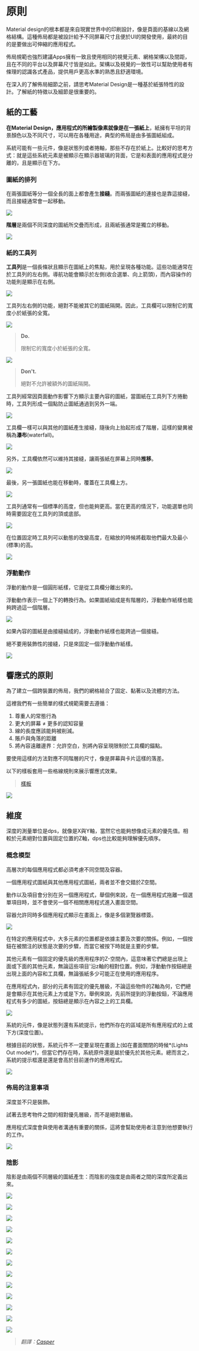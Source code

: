 # 原則

Material design的根本都是來自現實世界中的印刷設計，像是頁面的基線以及網格結構。這種佈局都是被設計給予不同屏幕尺寸且便於UI的開發使用，最終的目的是要做出可伸縮的應用程式。

佈局規範也強烈建議Apps擁有一致且使用相同的視覺元素、網格架構以及間距，且在不同的平台以及屏幕尺寸皆是如此。架構以及視覺的一致性可以幫助使用者有條理的認識各式產品，提供用戶更高水準的熟悉且舒適環境。


在深入的了解佈局細節之前，請思考Material Design是一種基於紙張特性的設計。了解紙的特徵以及細節是很重要的。


## 紙的工藝

**在Material Design，應用程式的所繪製像素就像是在一張紙上**，紙擁有平坦的背景顏色以及不同尺寸，可以用在各種用途，典型的佈局是由多張圖紙組成。


系統可能有一些元件，像是狀態列或者捲軸，那些不存在於紙上。比較好的思考方式：就是這些系統元素是被顯示在顯示器玻璃的背面，它是和表面的應用程式是分離的，且是顯示在下方。

### 圖紙的排列

在兩張圖紙等分一個全長的面上都會產生**接縫**。而兩張圖紙的連接也是靠這接縫，而且接縫通常會一起移動。


![](images/layout/Layout-principles-papercraft-papercraft-01a_large_xhdpi.png)


**階層**是兩個不同深度的圖紙所交疊而形成，且兩紙張通常是獨立的移動。

![](images/layout/Layout-principles-papercraft-papercraft-03a_large_xhdpi.png)

### 紙的工具列

**工具列**是一個長條狀且顯示在圖紙上的焦點，用於呈現各種功能。這些功能通常在於工具列的左右側。導航功能會顯示於左側(收合選單、向上箭頭)，而內容操作的功能則是顯示在右側。

![](images/layout/layout-principles-papercraft-papercraft-03_MISSINGASSET_large_xhdpi.png)


工具列左右側的功能，絕對不能被其它的圖紙隔開。因此，工具欄可以限制它的寬度小於紙張的全寬。

![](images/layout/papercraft-04_large_xhdpi.png)

> **Do.**
>
> 限制它的寬度小於紙張的全寬。

![](images/layout/papercraft-04_dont_large_xhdpi.png)

> **Don't.**
>
> 絕對不允許被額外的圖紙隔開。

工具列經常因頁面動作影響下方顯示主要內容的圖紙，當圖紙在工具列下方捲動時，工具列形成一個點防止圖紙通過到另外一端。

![](images/layout/layout-principles-papercraft-papercraft-05a_large_xhdpi.png)

工具欄一樣可以與其他的圖紙產生接縫，隨後向上抬起形成了階層，這樣的變異被稱為**瀑布**(waterfall)。

![](images/layout/layout-principles-papercraft-papercraft-06a_large_xhdpi.png)

另外，工具欄依然可以維持其接縫，讓兩張紙在屏幕上同時**推移**。


![](images/layout/layout-principles-papercraft-papercraft-07a_large_xhdpi.png)

最後，另一張圖紙也能在移動時，覆蓋在工具欄上方。

![](images/layout/layout-principles-papercraft-papercraft-08a_large_xhdpi.png)

工具列通常有一個標準的高度，但也能夠更高。當在更高的情況下，功能選單也同時需要固定在工具列的頂或底部。

![](images/layout/layout-principles-papercraft-papercraft-09a_large_xhdpi.png)


在位置固定時工具列可以動態的改變高度，在縮放的時候將截取他們最大及最小(標準)的高。

![](images/layout/layout-principles-papercraft-papercraft-10a_large_xhdpi.png)



### 浮動動作

浮動的動作是一個圓形紙樣，它是從工具欄分離出來的。

浮動動作表示一個上下的轉換行為。如果圖紙組成是有階層的，浮動動作紙樣也能夠跨過這一個階層。



![](images/layout/layout-principles-papercraft-papercraft-11a_large_xhdpi.png)

如果內容的圖紙是由接縫組成的，浮動動作紙樣也能跨過一個接縫。

絕不要用裝飾性的接縫，只是來固定一個浮動動作紙樣。

![](images/layout/layout-principles-papercraft-papercraft-12a_large_xhdpi.png)


## 響應式的原則

為了建立一個跨裝置的佈局，我們的網格結合了固定、黏著以及流體的方法。

這裡我們有一些簡單的樣式規範需要去遵循：

1. 尊重人的常態行為
2. 更大的屏幕 ≠ 更多的認知容量
3. 線的長度應該能夠被削減。
4. 賬戶與角落的距離
5. 將內容遠離邊界：允許空白，別將內容呈現限制於工具欄的錨點。

要使用這樣的方法對應不同階層的尺寸，像是屏幕與卡片這樣的落差。

以下的樣板套用一些格線規則來展示響應式效果。

> [樣板](http://material-design.storage.googleapis.com/downloads/Layout_Desktop_Whiteframe.ai)

![](images/layout/layout-principles-responsive-responsive-01_large_xhdpi.png)

## 維度


深度的測量單位是dps，就像是X與Y軸，當然它也能夠想像成元素的優先值。相較於元素絕對位置與固定位置的Z軸，dps也比較能夠理解優先順序。

### 概念模型

高層次的每個應用程式都必須考慮不同空間及容器。

一個應用程式圖紙與其他應用程式圖紙，兩者並不會交錯於Z空間。

動作以及項目會分別在另一個應用程式，舉個例來說，在一個應用程式拖離一個選單項目時，並不會使另一個不相關應用程式進入畫面空間。

容器允許同時多個應用程式顯示在畫面上，像是多個瀏覽器標簽。

![](images/layout/layout-principles-dimensionality-dimensionality-01_large_xhdpi.png)


在特定的應用程式中，大多元素的位置都是依據主要及次要的關係。例如，一個按鈕在被關注的狀態是次要的步驟，而當它被按下時就是主要的步驟。



其他元素有一個固定的優先級的應用程序的Z-空間內，這意味著它們總是出現上面或下面的其他元素，無論這些項目'沿z軸的相對位置。例如，浮動動作按鈕總是出現上面的內容和工具欄，無論張紙多少可能正在使用的應用程序。

在應用程式內，部分的元素有固定的優先層級，不論這些物件的Z軸為何，它們總是會顯示在其他元素上方或是下方。舉例來說，先前所提到的浮動按鈕，不論應用程式有多少的圖紙，按鈕總是顯示在內容之上的工具欄。

![](images/layout/layout-principles-dimensionality-dimensionality-02_large_xhdpi.png)

系統的元件，像是狀態列還有系統提示，他們所存在的區域是所有應用程式的上或下方(深度位置)。

根據目前的狀態，系統元件不一定要呈現在畫面上(如在畫面關閉的時候*(Lights Out mode)*)，但當它們存在時，系統原件還是屬於優先於其他元素。總而言之，系統的提示框還是還是會高於目前運作的應用程式。


![](images/layout/layout-principles-dimensionality-dimensionality-03_large_xhdpi.png)

### 佈局的注意事項

深度並不只是裝飾。

試著去思考物件之間的相對優先層級，而不是絕對層級。

應用程式深度會與使用者溝通有重要的關係，這將會幫助使用者注意到他想要執行的工作。

![](images/layout/layout-principles-dimensionality-dimensionality-04_large_xhdpi.png)

### 陰影

陰影是由兩個不同層級的圖紙產生：而陰影的強度是由兩者之間的深度所定義出來。

![](images/layout/layout-principles-dimensionality-shadows-01_large_xhdpi.png)

![](images/layout/layout-principles-dimensionality-shadows-08_large_xhdpi.png)

![](images/layout/layout-principles-dimensionality-shadows-02_large_xhdpi.png)

![](images/layout/layout-principles-dimensionality-shadows-08_large_xhdpi.png)

![](images/layout/layout-principles-dimensionality-shadows-03_large_xhdpi.png)

![](images/layout/layout-principles-dimensionality-shadows-08_large_xhdpi.png)

![](images/layout/layout-principles-dimensionality-shadows-04_large_xhdpi.png)

![](images/layout/layout-principles-dimensionality-shadows-08_large_xhdpi.png)

![](images/layout/layout-principles-dimensionality-shadows-05_large_xhdpi.png)

![](images/layout/layout-principles-dimensionality-shadows-08_large_xhdpi.png)

![](images/layout/layout-principles-dimensionality-shadows-06_large_xhdpi.png)

![](images/layout/layout-principles-dimensionality-shadows-08_large_xhdpi.png)

![](images/layout/layout-principles-dimensionality-shadows-07_large_xhdpi.png)




> *翻譯：[Casper](https://www.facebook.com/chihcheng.wang.3)*